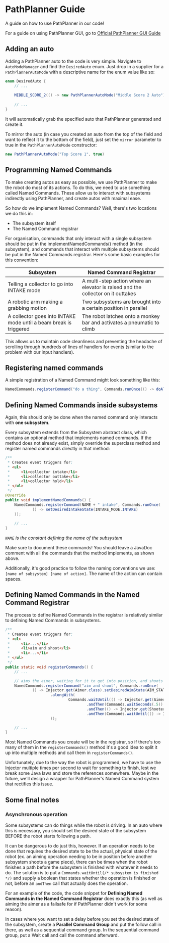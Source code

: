 # PathPlanner Guide

A guide on how to use PathPlanner in our code!

For a guide on using PathPlanner GUI, go to <a href='https://pathplanner.dev/pathplanner-gui.html'>Official PathPlanner GUI Guide</a>

## Adding an auto

Adding a PathPlanner auto to the code is very simple. Navigate to `AutoModeManager` and find the
`DesiredAuto` enum. Just drop in a supplier for a `PathPlannerAutoMode` with a descriptive name for
the enum value like so:

```java
enum DesiredAuto {
    // ...
    
    MIDDLE_SCORE_2(() -> new PathPlannerAutoMode("Middle Score 2 Auto")),
    
    // ...
}
```

It will automatically grab the specified auto that PathPlanner generated and create it.

To mirror the auto (in case you created an auto from the top of the field and want to reflect it to
the bottom of the field), just set the `mirror` parameter to true in the `PathPlannerAutoMode`
constructor:

```java
new PathPlannerAutoMode("Top Score 1", true)
```

## Programming Named Commands

To make creating autos as easy as possible, we use PathPlanner to make the robot do most of its
actions. To do this, we need to use something called Named Commands. These allow us to interact
with subsystems indirectly using PathPlanner, and create autos with maximal ease.

So how do we implement Named Commands? Well, there's two locations we do this in:
- The subsystem itself
- The Named Command registrar

For organisation, commands that only interact with a single subsystem should be put in the
implementNamedCommands() method (in the subsystem), and commands that interact with multiple
subsystems should be put  in the Named Commands registrar. Here's some basic examples for this
convention:

| Subsystem                                                         | Named Command Registrar                                                          |
|-------------------------------------------------------------------|----------------------------------------------------------------------------------|
| Telling a collector to go into INTAKE mode                        | A multi-step action where an elevator is raised and the collector on it outtakes |
| A robotic arm making a grabbing motion                            | Two subsystems are brought into a certain position in parallel                   |
| A collector goes into INTAKE mode until a beam break is triggered | The robot latches onto a monkey bar and activates a pneumatic to climb           |

This allows us to maintain code cleanliness and preventing the headache of scrolling through
hundreds of lines of handlers for events (similar to the problem with our input handlers).

## Registering named commands

A simple registration of a Named Command might look something like this:

```java
NamedCommands.registerCommand("do a thing", Commands.runOnce(() -> doAThing()));
```

## Defining Named Commands inside subsystems

Again, this should only be done when the named command only interacts with **one subsystem**.

Every subsystem extends from the Subsystem abstract class, which contains an optional method that
implements named commands. If the method does not already exist, simply override the superclass
method and register named commands directly in that method:

```java
/**
 * Creates event triggers for:
 * <ul>
 *     <li>collector intake</li>
 *     <li>collector outtake</li>
 *     <li>collector hold</li>
 * </ul>
 */
@Override
public void implementNamedCommands() {
    NamedCommands.registerCommand(NAME + " intake", Commands.runOnce(
            () -> setDesiredIntakeState(INTAKE_MODE.INTAKE)
    ));
    
    // ...
}
```

*`NAME` is the constant defining the name of the subsystem*

Make sure to document these commands! You should leave a JavaDoc comment with all the commands that
the method implements, as shown above.

Additionally, it's good practice to follow the naming conventions we use: `[name of subsystem]
[name of action]`. The name of the action can contain spaces.

## Defining Named Commands in the Named Command Registrar

The process to define Named Commands in the registrar is relatively similar to defining Named
Commands in subsystems.

```java
/**
 * Creates event triggers for:
 * <ul>
 *     <li>...</li>
 *     <li>aim and shoot</li>
 *     <li>...</li>
 * </ul>
 */
public static void registerCommands() {
    // ...

    // aims the aimer, waiting for it to get into position, and shoots after half a second
    NamedCommands.registerCommand("aim and shoot", Commands.runOnce(
            () -> Injector.get(Aimer.class).setDesiredAimState(AIM_STATE.AIMED))
                    .alongWith(
                            Commands.waitUntil(() -> Injector.get(Aimer.class).isAimed())
                                    .andThen(Commands.waitSeconds(.5))
                                    .andThen(() -> Injector.get(Shooter.class).shoot())
                                    .andThen(Commands.waitUntil(() -> Injector.get(Shooter.class).isDoneShooting()))
                    ));

    // ...
}
```

Most Named Commands you create will be in the registrar, so if there's too many of them in the
`registerCommands()` method it's a good idea to split it up into multiple methods and call them in
`registerCommands()`.

Unfortunately, due to the way the robot is programmed, we have to use the Injector multiple times
per second to wait for something to finish, lest we break some Java laws and store the references
somewhere. Maybe in the future, we'll design a wrapper for PathPlanner's Named Command system that
rectifies this issue.

## Some final notes

### Asynchronous operation

Some subsystems can do things while the robot is driving. In an auto where this is necessary,
you should set the desired state of the subsystem BEFORE the robot starts following a path.

It can be dangerous to do just this, however. If an operation needs to be done that requires the
desired state to be the actual, physical state of the robot (ex. an aiming operation needing to be
in position before another subsystem shoots a game piece), there can be times when the robot
finishes a path before the subsystem is finished with whatever it needs to do. The solution is to
put a `Commands.waitUntil(/* subsystem is finished */)` and supply a boolean that states whether the
operation is finished or not, before an `andThen` call that actually does the operation.

For an example of the code, the code snippet for **Defining Named Commands in the Named Command
Registrar** does exactly this (as well as aiming the aimer as a failsafe for if PathPlanner didn't
work for some reason).

In cases where you want to set a delay before you set the desired state of the subsystem, create a
**Parallel Command Group** and put the follow call in there, as well as a sequential command group.
In the sequential command group, put a Wait call and call the command afterward.
